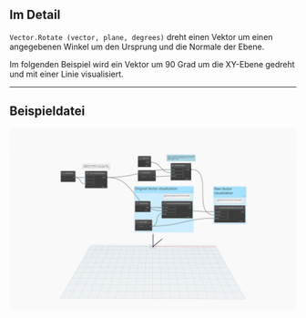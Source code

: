 <!--- Autodesk.DesignScript.Geometry.Vector.Rotate(vector, plane, degrees) --->
<!--- KIWQMTKYTV555M5VBMXQPP5T2SOWPLBC5NHE2QXRVMJY5EJJY7BA --->
## Im Detail
`Vector.Rotate (vector, plane, degrees)` dreht einen Vektor um einen angegebenen Winkel um den Ursprung und die Normale der Ebene.

Im folgenden Beispiel wird ein Vektor um 90 Grad um die XY-Ebene gedreht und mit einer Linie visualisiert.
___
## Beispieldatei

![Vector.Rotate(vector, plane, degrees)](./KIWQMTKYTV555M5VBMXQPP5T2SOWPLBC5NHE2QXRVMJY5EJJY7BA_img.jpg)
